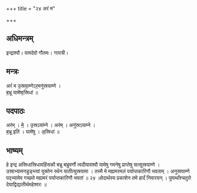 +++
title = "२४ अरं म"

+++
## अधिमन्त्रम्
इन्द्राश्वौ। वामदेवो गौतमः। गायत्री।

## मन्त्रः
अरं॑ म उ॒स्रया॒म्णेऽर॒मनु॑स्रयाम्णे ।  
ब॒भ्रू यामे॑ष्व॒स्रिधा॑ ॥

## पदपाठः
अर॑म् । मे॒ । उ॒स्रऽया॑म्ने । अर॑म् । अनु॑स्रऽयाम्ने ।  
ब॒भ्रू इति॑ । यामे॑षु । अ॒स्रिधा॑ ॥

## भाष्यम्
हे इन्द्र अस्रिधास्रिधावहिंसकौ बभ्रू बभ्रुवर्णौ त्वदीयावश्वौ यामेषु गमनेषु प्राप्तेषु सत्सूस्रयाम्णे । उस्राभ्यामनडुड्भ्त्यां युक्तेन रथेन यातीत्युस्रयामा । तस्मै मे मह्यमरमलं पर्याप्तकारिणौ भवताम् । अनुस्रयाम्णे पद्भ्यामेव गच्छते मह्यमरं पर्याप्तकारिणौ भवतां ॥ २४ ॥वेदार्थस्य प्रकाशेन तमे हार्दं निवारयन् । पुमार्थांश्चतुरो देयाद्विद्यातीर्थमहेश्वरः ॥